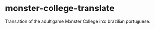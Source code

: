# monster-college-translate
Translation of the adult game Monster College into brazilian portuguese.
